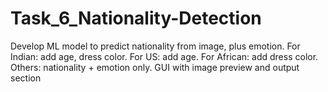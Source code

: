 # Task_6_Nationality-Detection
Develop ML model to predict nationality from image, plus emotion. For Indian: add age, dress color. For US: add age. For African: add dress color. Others: nationality + emotion only. GUI with image preview and output section
